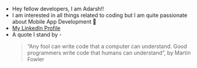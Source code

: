 - Hey fellow developers, I am Adarsh!!
- I am interested in all things related to coding but I am quite passionate about Mobile App Development 📱
- [My LinkedIn Profile](https://www.linkedin.com/in/adarsh-shrivastav/)
- A quote I stand by -
  > “Any fool can write code that a computer can understand. Good programmers write code that humans can understand”, by Martin Fowler
     

<!---
Adarsh1705/Adarsh1705 is a ✨ special ✨ repository because its `README.md` (this file) appears on your GitHub profile.
You can click the Preview link to take a look at your changes.
--->
